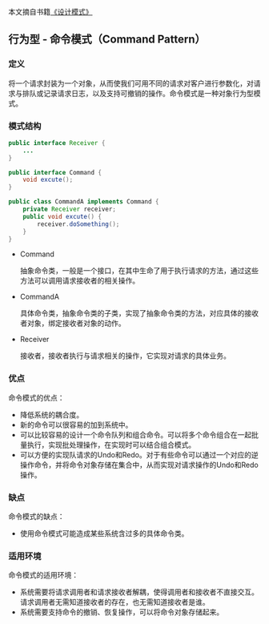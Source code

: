 本文摘自书籍[《设计模式》](https://www.amazon.cn/dp/B005XUK0DE/ref=sr_1_1?s=books&ie=UTF8&qid=1525848051&sr=1-1&keywords=%E8%AE%BE%E8%AE%A1%E6%A8%A1%E5%BC%8F+%E5%88%98%E4%BC%9F)

## 行为型 - 命令模式（Command Pattern）

### 定义

将一个请求封装为一个对象，从而使我们可用不同的请求对客户进行参数化，对请求与排队或记录请求日志，以及支持可撤销的操作。命令模式是一种对象行为型模式。

### 模式结构

```java
public interface Receiver {
    ...
}

public interface Command {
    void excute();
}

public class CommandA implements Command {
    private Receiver receiver;
    public void excute() {
        receiver.doSomething();
    }
}
```

- Command  

  抽象命令类，一般是一个接口，在其中生命了用于执行请求的方法，通过这些方法可以调用请求接收者的相关操作。

- CommandA  

  具体命令类，抽象命令类的子类，实现了抽象命令类的方法，对应具体的接收者对象，绑定接收者对象的动作。

- Receiver  

  接收者，接收者执行与请求相关的操作，它实现对请求的具体业务。

### 优点

命令模式的优点：

- 降低系统的耦合度。
- 新的命令可以很容易的加到系统中。
- 可以比较容易的设计一个命令队列和组合命令。可以将多个命令组合在一起批量执行，实现批处理操作，在实现时可以结合组合模式。
- 可以方便的实现队请求的Undo和Redo。对于有些命令可以通过一个对应的逆操作命令，并将命令对象存储在集合中，从而实现对请求操作的Undo和Redo操作。

### 缺点

命令模式的缺点：

- 使用命令模式可能造成某些系统含过多的具体命令类。

### 适用环境

命令模式的适用环境：

- 系统需要将请求调用者和请求接收者解耦，使得调用者和接收者不直接交互。请求调用者无需知道接收者的存在，也无需知道接收者是谁。
- 系统需要支持命令的撤销、恢复操作，可以将命令对象存储起来。